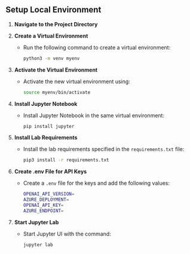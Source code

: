 ## Setup Local Environment 

1. **Navigate to the Project Directory**

2. **Create a Virtual Environment**
   - Run the following command to create a virtual environment:
     ```sh
     python3 -m venv myenv
     ```

3. **Activate the Virtual Environment**
   - Activate the new virtual environment using:
     ```sh
     source myenv/bin/activate
     ```

4. **Install Jupyter Notebook**
   - Install Jupyter Notebook in the same virtual environment:
     ```sh
     pip install jupyter
     ```
     
5. **Install Lab Requirements**
   - Install the lab requirements specified in the `requirements.txt` file:
     ```sh
     pip3 install -r requirements.txt
     ```

6. **Create .env File for API Keys**
   - Create a `.env` file for the keys and add the following values:
     ```sh
     OPENAI_API_VERSION=
     AZURE_DEPLOYMENT=
     OPENAI_API_KEY=
     AZURE_ENDPOINT=
     ```

7. **Start Jupyter Lab**
   - Start Jupyter UI with the command:
     ```sh
     jupyter lab
     ```


